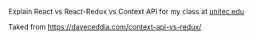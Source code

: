 Explain React vs React-Redux vs Context API for my class at [unitec.edu](http://www.unitec.edu/)

Taked from https://daveceddia.com/context-api-vs-redux/